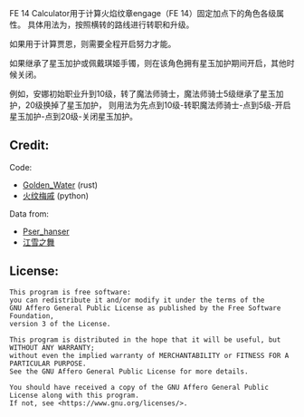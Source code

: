 FE 14 Calculator用于计算火焰纹章engage（FE 14）固定加点下的角色各级属性。
具体用法为，按照横转的路线进行转职和升级。

如果用于计算贾恩，则需要全程开启努力才能。

如果继承了星玉加护或佩戴琪姬手镯，则在该角色拥有星玉加护期间开启，其他时候关闭。

例如，安娜初始职业升到10级，转了魔法师骑士，魔法师骑士5级继承了星玉加护，20级换掉了星玉加护，
则用法为先点到10级-转职魔法师骑士-点到5级-开启星玉加护-点到20级-关闭星玉加护。

## Credit:

Code:

- [Golden_Water](https://space.bilibili.com/41925356) (rust)
- [火纹梅戚](https://space.bilibili.com/3493263910635905) (python)

Data from:

- [Pser_hanser](https://space.bilibili.com/43477533)
- [江雪之舞](https://space.bilibili.com/13675130)

## License:

```
This program is free software: 
you can redistribute it and/or modify it under the terms of the 
GNU Affero General Public License as published by the Free Software Foundation, 
version 3 of the License.

This program is distributed in the hope that it will be useful, but WITHOUT ANY WARRANTY; 
without even the implied warranty of MERCHANTABILITY or FITNESS FOR A PARTICULAR PURPOSE. 
See the GNU Affero General Public License for more details.

You should have received a copy of the GNU Affero General Public License along with this program. 
If not, see <https://www.gnu.org/licenses/>.
```